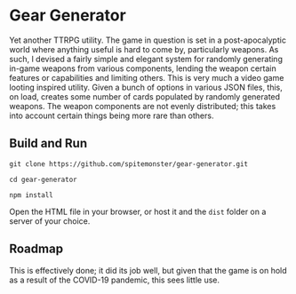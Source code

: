 # Gear Generator

Yet another TTRPG utility. The game in question is set in a post-apocalyptic world where anything useful is hard to come by, particularly weapons. As such, I devised a fairly simple and elegant system for randomly generating in-game weapons from various components, lending the weapon certain features or capabilities and limiting others. This is very much a video game looting inspired utility. Given a bunch of options in various JSON files, this, on load, creates some number of cards populated by randomly generated weapons. The weapon components are not evenly distributed; this takes into account certain things being more rare than others.

## Build and Run

`git clone https://github.com/spitemonster/gear-generator.git`

`cd gear-generator`

`npm install`

Open the HTML file in your browser, or host it and the `dist` folder on a server of your choice.

## Roadmap

This is effectively done; it did its job well, but given that the game is on hold as a result of the COVID-19 pandemic, this sees little use.
